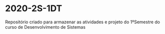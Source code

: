 # 2020-2S-1DT
Repositório criado para armazenar as atividades e projeto do 1ºSemestre do curso de Desenvolvimento de Sistemas
